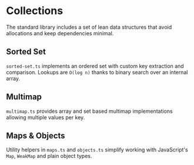 # Collections

The standard library includes a set of lean data structures that avoid
allocations and keep dependencies minimal.

## Sorted Set

`sorted-set.ts` implements an ordered set with custom key extraction and
comparison.  Lookups are `O(log n)` thanks to binary search over an internal
array.

## Multimap

`multimap.ts` provides array and set based multimap implementations allowing
multiple values per key.

## Maps & Objects

Utility helpers in `maps.ts` and `objects.ts` simplify working with
JavaScript's `Map`, `WeakMap` and plain object types.
